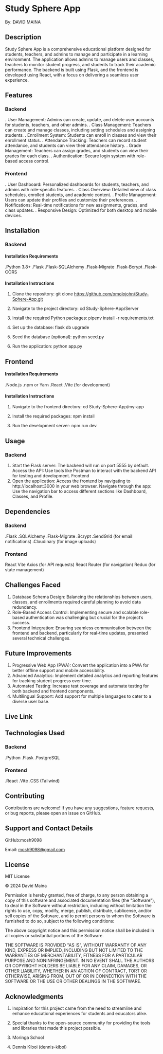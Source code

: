 # Study Sphere App

By: DAVID MAINA

## Description
Study Sphere App is a comprehensive educational platform designed for students, teachers, and admins to manage and participate in a learning environment. The application allows admins to manage users and classes, teachers to monitor student progress, and students to track their academic performance. The backend is built using Flask, and the frontend is developed using React, with a focus on delivering a seamless user experience.

## Features

### Backend
. User Management: Admins can create, update, and delete user accounts for students, teachers, and other admins.
. Class Management: Teachers can create and manage classes, including setting schedules and assigning students.
. Enrollment System: Students can enroll in classes and view their enrollment status.
. Attendance Tracking: Teachers can record student attendance, and students can view their attendance history.
. Grade Management: Teachers can assign grades, and students can view their grades for each class.
. Authentication: Secure login system with role-based access control.

### Frontend
. User Dashboard: Personalized dashboards for students, teachers, and admins with role-specific features.
. Class Overview: Detailed view of class schedules, enrolled students, and academic content.
. Profile Management: Users can update their profiles and customize their preferences.
. Notifications: Real-time notifications for new assignments, grades, and class updates.
. Responsive Design: Optimized for both desktop and mobile devices.

## Installation

### Backend
#### Installation Requirements
 .Python 3.8+
 .Flask
 .Flask-SQLAlchemy
 .Flask-Migrate
 .Flask-Bcrypt
 .Flask-CORS

#### Installation Instructions
 1. Clone the repository: git clone https://github.com/omolojohn/Study-Sphere-App.git

 2. Navigate to the project directory: cd Study-Sphere-App/Server

 3. Install the required Python packages: pipenv install -r requirements.txt

 4. Set up the database: flask db upgrade

 5. Seed the database (optional): python seed.py

 6. Run the application: python app.py

 ## Frontend

#### Installation Requirements
 .Node.js
 .npm or Yarn
 .React
 .Vite (for development)

 #### Installation Instructions

 1. Navigate to the frontend directory: cd Study-Sphere-App/my-app

 2. Install the required packages: npm install

 3. Run the development server: npm run dev

## Usage

### Backend
 1. Start the Flask server: The backend will run on port 5555 by default.
Access the API: Use tools like Postman to interact with the backend API for testing and development.
Frontend
 2. Open the application: Access the frontend by navigating to http://localhost:3000 in your web browser.
Navigate through the app: Use the navigation bar to access different sections like Dashboard, Classes, and Profile.

## Dependencies

### Backend
  .Flask
  .SQLAlchemy
  .Flask-Migrate
  .Bcrypt
  .SendGrid (for email notifications)
  .Cloudinary (for image uploads)

### Frontend
  React
  Vite
  Axios (for API requests)
  React Router (for navigation)
  Redux (for state management)

## Challenges Faced

 1. Database Schema Design: Balancing the relationships between users, classes, and enrollments required careful planning to avoid data redundancy.
 2. Role-Based Access Control: Implementing secure and scalable role-based authentication was challenging but crucial for the project’s success.
 3. Frontend Integration: Ensuring seamless communication between the frontend and backend, particularly for real-time updates, presented several technical challenges.

## Future Improvements

 1. Progressive Web App (PWA): Convert the application into a PWA for better offline support and mobile accessibility.
 2. Advanced Analytics: Implement detailed analytics and reporting features for tracking student progress over time.
 3. Automated Testing: Increase test coverage and automate testing for both backend and frontend components.
 4. Multilingual Support: Add support for multiple languages to cater to a diverse user base.

## Live Link

## Technologies Used

 ### Backend
  .Python
  .Flask
  .PostgreSQL

 ### Frontend
  .React
  .Vite
  .CSS (Tailwind)

## Contributing

Contributions are welcome! If you have any suggestions, feature requests, or bug reports, please open an issue on GitHub.

## Support and Contact Details
GitHub:mosh9098

Email: mosh9098@gmail.com

## License

MIT License

© 2024 David Maina

Permission is hereby granted, free of charge, to any person obtaining a copy of this software and associated documentation files (the "Software"), to deal in the Software without restriction, including without limitation the rights to use, copy, modify, merge, publish, distribute, sublicense, and/or sell copies of the Software, and to permit persons to whom the Software is furnished to do so, subject to the following conditions:

The above copyright notice and this permission notice shall be included in all copies or substantial portions of the Software.

THE SOFTWARE IS PROVIDED "AS IS", WITHOUT WARRANTY OF ANY KIND, EXPRESS OR IMPLIED, INCLUDING BUT NOT LIMITED TO THE WARRANTIES OF MERCHANTABILITY, FITNESS FOR A PARTICULAR PURPOSE AND NONINFRINGEMENT. IN NO EVENT SHALL THE AUTHORS OR COPYRIGHT HOLDERS BE LIABLE FOR ANY CLAIM, DAMAGES, OR OTHER LIABILITY, WHETHER IN AN ACTION OF CONTRACT, TORT OR OTHERWISE, ARISING FROM, OUT OF OR IN CONNECTION WITH THE SOFTWARE OR THE USE OR OTHER DEALINGS IN THE SOFTWARE.

## Acknowledgments
 1. Inspiration for this project came from the need to streamline and enhance educational experiences for students and educators alike.

 2. Special thanks to the open-source community for providing the tools and libraries that made this project possible.

 3. Moringa School

 4. Dennis Kiboi (dennis-kiboi)











